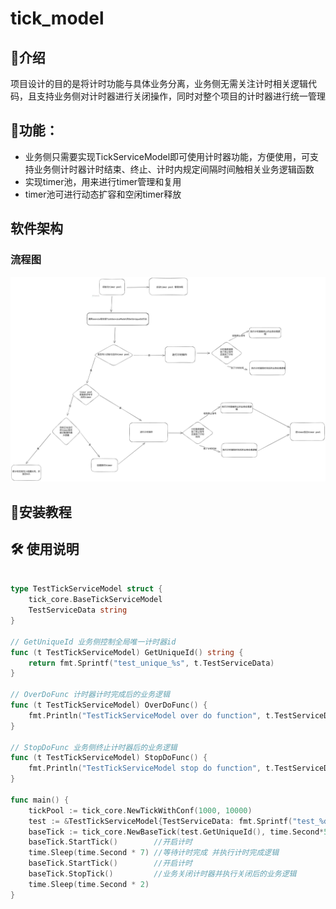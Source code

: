 # tick_model

## 📖介绍
项目设计的目的是将计时功能与具体业务分离，业务侧无需关注计时相关逻辑代码，且支持业务侧对计时器进行关闭操作，同时对整个项目的计时器进行统一管理

## 🚀功能：

- 业务侧只需要实现TickServiceModel即可使用计时器功能，方便使用，可支持业务侧计时器计时结束、终止、计时内规定间隔时间触相关业务逻辑函数
- 实现timer池，用来进行timer管理和复用
- timer池可进行动态扩容和空闲timer释放

## 软件架构
### 流程图
![输入图片说明](%E9%A1%B9%E7%9B%AE%E6%B5%81%E7%A8%8B%E5%9B%BE-2024-07-03-1614.png)

## 🧰安装教程


## 🛠 使用说明

``` go

type TestTickServiceModel struct {
	tick_core.BaseTickServiceModel
	TestServiceData string
}

// GetUniqueId 业务侧控制全局唯一计时器id
func (t TestTickServiceModel) GetUniqueId() string {
	return fmt.Sprintf("test_unique_%s", t.TestServiceData)
}

// OverDoFunc 计时器计时完成后的业务逻辑
func (t TestTickServiceModel) OverDoFunc() {
	fmt.Println("TestTickServiceModel over do function", t.TestServiceData)
}

// StopDoFunc 业务侧终止计时器后的业务逻辑
func (t TestTickServiceModel) StopDoFunc() {
	fmt.Println("TestTickServiceModel stop do function", t.TestServiceData)
}

func main() {
	tickPool := tick_core.NewTickWithConf(1000, 10000)
	test := &TestTickServiceModel{TestServiceData: fmt.Sprintf("test_%d", 1)}
	baseTick := tick_core.NewBaseTick(test.GetUniqueId(), time.Second*5, tick_core.InitTickTime, test, tickPool)
	baseTick.StartTick()        //开启计时
	time.Sleep(time.Second * 7) //等待计时完成 并执行计时完成逻辑
	baseTick.StartTick()        //开启计时
	baseTick.StopTick()         //业务关闭计时器并执行关闭后的业务逻辑
	time.Sleep(time.Second * 2)
}

```